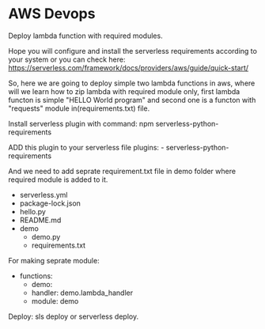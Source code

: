 # AWS Devops
Deploy lambda function with required modules.

Hope you will configure and install the serverless requirements according to your system or you can check here:
    https://serverless.com/framework/docs/providers/aws/guide/quick-start/


So, here we are going to deploy simple two lambda functions in aws, 
where will we learn how to zip lambda with required module only,
first lambda functon is simple "HELLO World program" and second one is a functon with "requests" module in(requirements.txt) file.  

Install serverless plugin with command:
    npm serverless-python-requirements


ADD this plugin to your serverless file
    plugins:
      - serverless-python-requirements

And we need to add seprate requirement.txt file in demo folder where required module is added to it.
   - serverless.yml
   - package-lock.json
   - hello.py
   - README.md
   - demo
     - demo.py
     - requirements.txt


For making seprate module:

- functions:
   - demo:
   - handler: demo.lambda_handler   
   - module: demo          


Deploy:
    sls deploy or serverless deploy.
